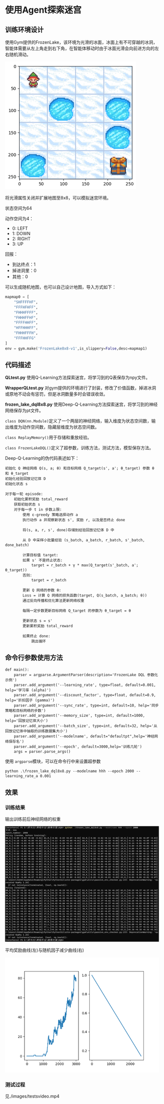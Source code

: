 # 使用Agent探索迷宫

## 训练环境设计

使用Gym提供的FrozenLake，该环境为光滑的冰面，冰面上有不可穿越的冰洞，智能体需要从左上角走到右下角，在智能体移动时由于冰面光滑会向前进方向的左右随机滑动。

![116lH](images/116lH.png)

将光滑属性关闭并扩展地图至8x8，可以模拟迷宫环境。

状态空间为64

动作空间为4：

- 0: LEFT
- 1: DOWN
- 2: RIGHT
- 3: UP

回报：

- 到达终点：1
- 掉进洞里：0
- 其他：0

可以生成随机地图，也可以自己设计地图，导入方式如下：

```python
mapmap0 = [
    "SHFFFFHF",
    "FFFHFHFF",
    "FHHHFFFF",
    "FHHHFFHF",
    "FFFFHHFF",
    "HFFHHHFF",
    "FHHHFFFH",
    "FFFHHFFG"
]
env = gym.make('FrozenLake8x8-v1',is_slippery=False,desc=mapmap1)
```

## 代码描述

**QLtest.py** 使用Q-Learning方法探索迷宫，将学习到的Q表保存为npy文件。

**WrapperQLtest.py** 对gym提供的环境进行了封装，修改了价值函数，掉进冰洞或原地不动会有惩罚，但是冰洞数量多时会错误收敛。

**frozen_lake_dql8x8.py** 使用Deep-Q-Learning方法探索迷宫，将学习到的神经网络保存为pt文件。

`class DQN(nn.Module)`定义了一个两层的神经网络，输入维度为状态空间数，输出维度为动作空间数，隐藏层维度为状态空间数。

`class ReplayMemory()`用于存储和重放经验。

`class FrozenLakeDQL()`定义了超参数，训练方法，测试方法，模型保存方法。

Deep-Q-Learning的伪代码表述如下：

```
初始化 Q 神经网络 Q(s, a; θ) 和目标网络 Q_target(s', a'; θ_target) 参数 θ 和 θ_target
初始化经验回放记忆体 D
初始化状态 s

对于每一轮 episode:
    初始化累积奖励 total_reward
    获取初始状态 s
    对于每一步 t in 步数上限:
        使用 ε-greedy 策略选择动作 a
        执行动作 a 并观察新状态 s', 奖励 r, 以及是否终止 done

        将(s, a, r, s', done)存储到经验回放记忆体 D 中

        从 D 中采样小批量经验 (s_batch, a_batch, r_batch, s'_batch, done_batch)

        计算目标值 target:
        如果 s' 不是终止状态:
            target = r_batch + γ * max(Q_target(s'_batch, a'; θ_target))
        否则:
            target = r_batch

        更新 Q 网络的参数 θ:
        Loss = 计算 Q 网络的损失函数(target, Q(s_batch, a_batch; θ))
        通过反向传播和优化算法更新网络权重

        每隔一定步数更新目标网络 Q_target 的参数为 θ_target = θ

        更新状态 s = s'
        更新累积奖励 total_reward

        如果终止 done:
            跳出循环

```

## 命令行参数使用方法

```
def main():
    parser = argparse.ArgumentParser(description='FrozenLake DQL 参数化示例')
    parser.add_argument('--learning_rate', type=float, default=0.001, help='学习率 (alpha)')
    parser.add_argument('--discount_factor', type=float, default=0.9, help='折扣因子 (gamma)')
    parser.add_argument('--sync_rate', type=int, default=10, help='同步策略和目标网络的步数')
    parser.add_argument('--memory_size', type=int, default=1000, help='回放记忆体大小')
    parser.add_argument('--batch_size', type=int, default=32, help='从回放记忆体中抽取的训练数据集大小')
    parser.add_argument('--modelname', default="defaultpt",help='神经网络保存名')
    parser.add_argument('--epoch', default=3000,help='训练几轮')
    args = parser.parse_args()
```

使用 `argparse`模块，可以在命令行中来设置超参数

```
python .\frozen_lake_dql8x8.py --modelname hhh --epoch 2000 --learning_rate_a 0.001
```



## 效果

### 训练结果

输出训练前后神经网络的权重

![result](images/result.png)

平均奖励曲线(左)与随机因子减少曲线(右)

![frozen_lake_dql](images/frozen_lake_dql.png)

### 测试过程

见./images/testsvideo.mp4

